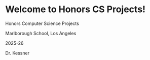 # __Welcome to Honors CS Projects!__

<div id="home_page">

<main id="p5_canvas"> </main>

<p>Honors Computer Science Projects</p>  
<p>Marlborough School, Los Angeles</p>
<p>2025-26</p>
<p>Dr. Kessner<p>

</div>

<script src="p5/p5.min.js"></script>
<script src="intro/intro.js"></script>

